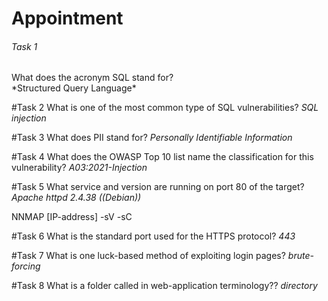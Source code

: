 
<h1>Appointment</h1> 

<h6>Task 1</h6>
What does the acronym SQL stand for? </br>
*Structured Query Language*

#Task 2
What is one of the most common type of SQL vulnerabilities?
*SQL injection*

#Task 3
What does PII stand for?
*Personally Identifiable Information*

#Task 4
What does the OWASP Top 10 list name the classification for this vulnerability?
*A03:2021-Injection*

#Task 5
What service and version are running on port 80 of the target? 
*Apache httpd 2.4.38 ((Debian))*

NNMAP [IP-address] -sV -sC

#Task 6
What is the standard port used for the HTTPS protocol?
*443*

#Task 7
What is one luck-based method of exploiting login pages?
*brute-forcing*

#Task 8
What is a folder called in web-application terminology??
*directory*
